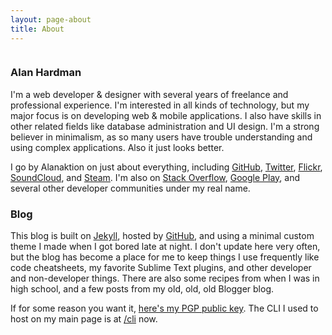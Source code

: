 ```yaml
---
layout: page-about
title: About
---
```

<img class="profile-pic"
    src="https://blog.phpizza.com/assets/profile/alan-2-230h.jpg"
    srcset="https://blog.phpizza.com/assets/profile/alan-2-460h.jpg 2x"
    alt>

### Alan Hardman

I'm a web developer & designer with several years of freelance and professional experience. I'm interested in all kinds of technology, but my major focus is on developing web & mobile applications. I also have skills in other related fields like database administration and UI design. I'm a strong believer in minimalism, as so many users have trouble understanding and using complex applications. Also it just looks better.

I go by Alanaktion on just about everything, including [GitHub](https://github.com/Alanaktion), [Twitter](https://twitter.com/alanaktion), [Flickr](https://www.flickr.com/photos/alanaktion/), [SoundCloud](https://soundcloud.com/alanaktion), and [Steam](http://steamcommunity.com/id/alanaktion). I'm also on [Stack Overflow](https://stackoverflow.com/users/873843/alanaktion), [Google Play](https://play.google.com/store/apps/developer?id=Alan+Hardman), and several other developer communities under my real name.

### Blog

This blog is built on [Jekyll](http://jekyllrb.com), hosted by [GitHub](https://pages.github.com), and using a minimal custom theme I made when I got bored late at night. I don't update here very often, but the blog has become a place for me to keep things I use frequently like code cheatsheets, my favorite Sublime Text plugins, and other developer and non-developer things. There are also some recipes from when I was in high school, and a few posts from my old, old, old Blogger blog.

If for some reason you want it, [here's my PGP public key](/pgp.txt). The CLI I used to host on my main page is at [/cli](https://phpizza.com/cli/) now.
